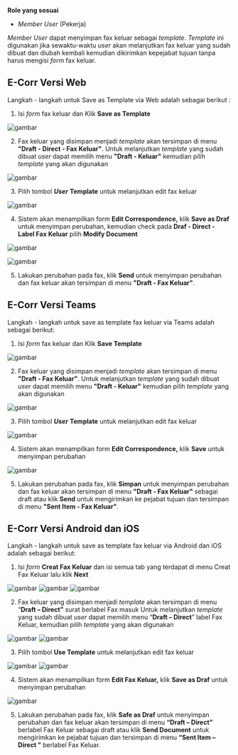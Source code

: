 **Role yang sesuai**

- *Member User* (Pekerja)

*Member User* dapat menyimpan fax keluar sebagai *template*. *Template* ini digunakan jika sewaktu-waktu *user* akan melanjutkan fax keluar yang sudah dibuat dan diubah kembali kemudian dikirimkan kepejabat tujuan tanpa harus mengisi *form* fax keluar.

## **E-Corr Versi Web**

Langkah - langkah untuk Save as Template via Web adalah sebagai berikut :

1. Isi *form* fax keluar dan Klik **Save as Template**

![gambar](FaxKeluar/FK_Web/02FK11.PNG)

2. Fax keluar yang disimpan menjadi *template* akan tersimpan di menu **"Draft - Direct - Fax Keluar"**. Untuk melanjutkan *template* yang sudah dibuat *user* dapat memilih menu **"Draft - Keluar"** kemudian pilih *template* yang akan digunakan

![gambar](FaxKeluar/FK_Web/02FK12.PNG)

3. Pilih tombol ***User*** **Template** untuk melanjutkan edit fax keluar

![gambar](FaxKeluar/FK_Web/02FK14.PNG)

4. Sistem akan menampilkan form **Edit Correspondence,** klik **Save as Draf** untuk menyimpan perubahan, kemudian check pada **Draf - Direct - Label Fax Keluar** pilih **Modify Document**

![gambar](FaxKeluar/FK_Web/02FK15.PNG)

![gambar](FaxKeluar/FK_Web/02FK15F2.PNG)

5. Lakukan perubahan pada fax, klik **Send** untuk menyimpan perubahan dan fax keluar akan tersimpan di menu **"Draft - Fax Keluar"**.

## **E-Corr Versi Teams**

Langkah - langkah untuk save as template fax keluar via Teams adalah sebagai berikut:

1. Isi *form* fax keluar dan Klik **Save Template**

![gambar](FaxKeluar/FK_Teams/FK14.png)

2. Fax keluar yang disimpan menjadi *template* akan tersimpan di menu **"Draft - Fax Keluar"**. Untuk melanjutkan *template* yang sudah dibuat *user* dapat memilih menu **"Draft - Keluar"** kemudian pilih *template* yang akan digunakan

![gambar](FaxKeluar/FK_Teams/FK15.png)

3. Pilih tombol ***User*** **Template** untuk melanjutkan edit fax keluar

![gambar](FaxKeluar/FK_Teams/FK16.png)

4. Sistem akan menampilkan form **Edit Correspondence,** klik **Save** untuk menyimpan perubahan

![gambar](FaxKeluar/FK_Teams/FK17.png)

5. Lakukan perubahan pada fax, klik **Simpan** untuk menyimpan perubahan dan fax keluar akan tersimpan di menu **"Draft - Fax Keluar"** sebagai draft atau klik **Send** untuk mengirimkan ke pejabat tujuan dan tersimpan di menu **"Sent Item - Fax Keluar"**.

## **E-Corr Versi Android dan iOS**

Langkah - langkah untuk save as template fax keluar via Android dan iOS adalah sebagai berikut:

1. Isi _form_ **Creat Fax Keluar** dan isi semua tab yang terdapat di menu Creat Fax Keluar lalu klik **Next**

![gambar](FaxKeluar/FK_Android/TempFK/02A01.png) ![gambar](FaxKeluar/FK_Android/TempFK/02A02.png) ![gambar](FaxKeluar/FK_Android/TempFK/02A03.png)

2. Fax keluar yang disimpan menjadi _template_ akan tersimpan di menu “**Draft – Direct”** surat berlabel Fax masuk Untuk melanjutkan _template_ yang sudah dibuat _user_ dapat memilih menu “**Draft – Direct**” label Fax Keluar, kemudian pilih _template_ yang akan digunakan

![gambar](FaxKeluar/FK_Android/TempFK/02A04.png) 
![gambar](FaxKeluar/FK_Android/TempFK/02A04F2.PNG)

3. Pilih tombol **Use Template** untuk melanjutkan edit fax keluar

 ![gambar](FaxKeluar/FK_Android/TempFK/04A05.PNG) 
 ![gambar](FaxKeluar/FK_Android/TempFK/02A05.png)

4. Sistem akan menampilkan form **Edit Fax Keluar,** klik **Save as Draf** untuk menyimpan perubahan

![gambar](FaxKeluar/FK_Android/TempFK/02A06.png)

5. Lakukan perubahan pada fax, klik **Safe as Draf** untuk menyimpan perubahan dan fax keluar akan tersimpan di menu **“Draft – Direct”** berlabel Fax Keluar sebagai draft atau klik **Send Document** untuk mengirimkan ke pejabat tujuan dan tersimpan di menu **“Sent Item – Direct ”** berlabel Fax Keluar.



